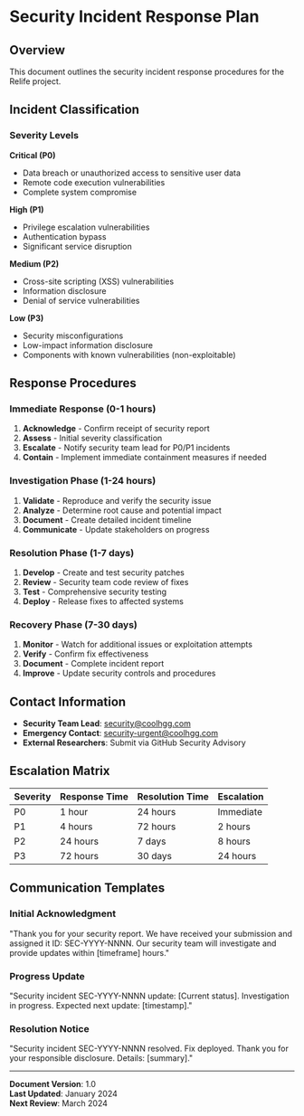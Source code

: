 # Security Incident Response Plan

## Overview

This document outlines the security incident response procedures for the Relife project.

## Incident Classification

### Severity Levels

**Critical (P0)**

- Data breach or unauthorized access to sensitive user data
- Remote code execution vulnerabilities
- Complete system compromise

**High (P1)**

- Privilege escalation vulnerabilities
- Authentication bypass
- Significant service disruption

**Medium (P2)**

- Cross-site scripting (XSS) vulnerabilities
- Information disclosure
- Denial of service vulnerabilities

**Low (P3)**

- Security misconfigurations
- Low-impact information disclosure
- Components with known vulnerabilities (non-exploitable)

## Response Procedures

### Immediate Response (0-1 hours)

1. **Acknowledge** - Confirm receipt of security report
2. **Assess** - Initial severity classification
3. **Escalate** - Notify security team lead for P0/P1 incidents
4. **Contain** - Implement immediate containment measures if needed

### Investigation Phase (1-24 hours)

1. **Validate** - Reproduce and verify the security issue
2. **Analyze** - Determine root cause and potential impact
3. **Document** - Create detailed incident timeline
4. **Communicate** - Update stakeholders on progress

### Resolution Phase (1-7 days)

1. **Develop** - Create and test security patches
2. **Review** - Security team code review of fixes
3. **Test** - Comprehensive security testing
4. **Deploy** - Release fixes to affected systems

### Recovery Phase (7-30 days)

1. **Monitor** - Watch for additional issues or exploitation attempts
2. **Verify** - Confirm fix effectiveness
3. **Document** - Complete incident report
4. **Improve** - Update security controls and procedures

## Contact Information

- **Security Team Lead**: security@coolhgg.com
- **Emergency Contact**: security-urgent@coolhgg.com
- **External Researchers**: Submit via GitHub Security Advisory

## Escalation Matrix

| Severity | Response Time | Resolution Time | Escalation |
| -------- | ------------- | --------------- | ---------- |
| P0       | 1 hour        | 24 hours        | Immediate  |
| P1       | 4 hours       | 72 hours        | 2 hours    |
| P2       | 24 hours      | 7 days          | 8 hours    |
| P3       | 72 hours      | 30 days         | 24 hours   |

## Communication Templates

### Initial Acknowledgment

"Thank you for your security report. We have received your submission and assigned it ID:
SEC-YYYY-NNNN. Our security team will investigate and provide updates within [timeframe] hours."

### Progress Update

"Security incident SEC-YYYY-NNNN update: [Current status]. Investigation in progress. Expected next
update: [timestamp]."

### Resolution Notice

"Security incident SEC-YYYY-NNNN resolved. Fix deployed. Thank you for your responsible disclosure.
Details: [summary]."

---

**Document Version**: 1.0  
**Last Updated**: January 2024  
**Next Review**: March 2024
